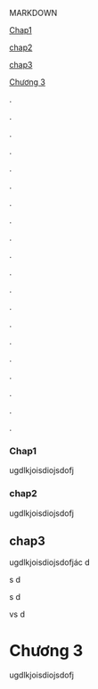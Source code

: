MARKDOWN

[Chap1](#chap1)

[chap2](#chap2)

[chap3](#chap3)

[Chương 3](#chap3.2)

.

.

.

.

.

.

.

.

.

.

.

.

.

.

.

.

.

.

.

.

### Chap1
ugdlkjoisdiojsdofj

### chap2
ugdlkjoisdiojsdofj

## chap3
ugdlkjoisdiojsdofjác
d


s
d


s
d

vs
d


# <a name="chap3.2"></a>Chương 3
ugdlkjoisdiojsdofj
